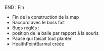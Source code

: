 END : Fin 

- Fin de la construction de la map
- Raccord avec le boss fait
- Bugs réglés : 
 - position de la balle par rapport à la souris
 - Pause qui faisait tout planter
 - HealthPointBarmal créée